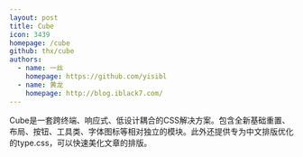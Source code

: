 ```yaml
---
layout: post
title: Cube
icon: 3439
homepage: /cube
github: thx/cube
authors:
  - name: 一丝
    homepage: https://github.com/yisibl
  - name: 黄龙
    homepage: http://blog.iblack7.com/
---
```


Cube是一套跨终端、响应式、低设计耦合的CSS解决方案。包含全新基础重置、布局、按钮、工具类、字体图标等相对独立的模块。此外还提供专为中文排版优化的type.css，可以快速美化文章的排版。
